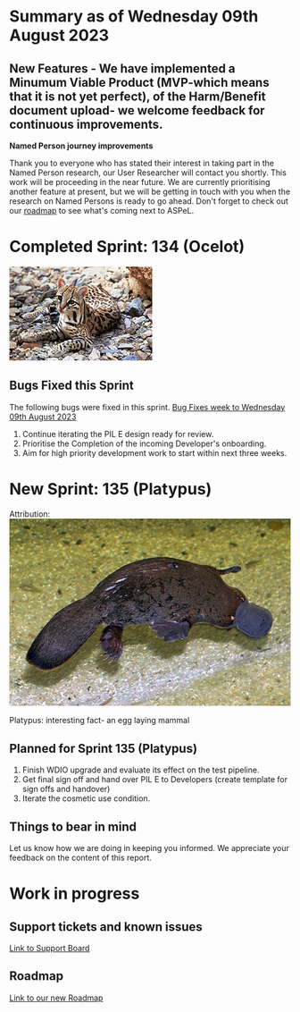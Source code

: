 # Summary as of Wednesday 09th August 2023

## New Features - We have implemented a Minumum Viable Product (MVP-which means that it is not yet perfect), of the Harm/Benefit document upload- we welcome feedback for continuous improvements.

**Named Person journey improvements**

Thank you to everyone who has stated their interest in taking part in the Named Person research, our User Researcher will contact you shortly. This work will be proceeding in the near future. We are currently prioritising another feature at present, but we will be getting in touch with you when the research on Named Persons is ready to go ahead. 
Don't forget to check out our [roadmap](https://roadmap.prodpad.com/937455be-8d08-11ed-aa53-2a7db0eb1d9c) to see what's coming next to ASPeL.

# Completed Sprint: 134 (Ocelot)
![Tom Smylie, Public domain, via Wikimedia Commons](graphs/Ocelot.jpg)


## Bugs Fixed this Sprint
The following bugs were fixed in this sprint.
[Bug Fixes week to Wednesday 09th August 2023](graphs/Bugs09082023.jpg)

1) Continue iterating the PIL E design ready for review.
2) Prioritise the Completion of the incoming Developer's onboarding.
3) Aim for high priority development work to start within next three weeks.

 
# New Sprint: 135 (Platypus)


Attribution:
![Stefan Kraft, CC BY-SA 3.0 <http://creativecommons.org/licenses/by-sa/3.0/>, via Wikimedia Commons](graphs/Platypus.jpg)

Platypus: interesting fact- an egg laying mammal

## Planned for Sprint 135 (Platypus)
1) Finish WDIO upgrade and evaluate its effect on the test pipeline.
2) Get final sign off and hand over PIL E to Developers (create template for sign offs and handover)
3) Iterate the cosmetic use condition.

## Things to bear in mind
Let us know how we are doing in keeping you informed. We appreciate your feedback on the content of this report.

# Work in progress

## Support tickets and known issues
[Link to Support Board](https://collaboration.homeoffice.gov.uk/jira/secure/RapidBoard.jspa?rapidView=1717)


## Roadmap

[Link to our new Roadmap](https://roadmap.prodpad.com/937455be-8d08-11ed-aa53-2a7db0eb1d9c)








